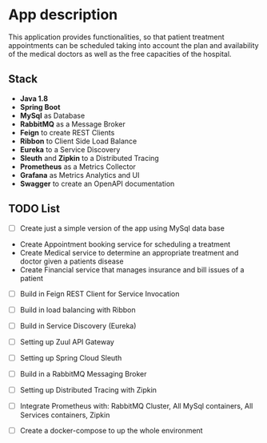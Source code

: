 # App description
This application provides functionalities, so that patient treatment appointments can be scheduled taking into account the plan and availability of the medical doctors as well as the free capacities of the hospital.

## Stack
- **Java 1.8**
- **Spring Boot**
- **MySql** as Database
- **RabbitMQ** as a Message Broker
- **Feign** to create REST Clients
- **Ribbon** to Client Side Load Balance
- **Eureka** to a Service Discovery
- **Sleuth** and **Zipkin** to a Distributed Tracing
- **Prometheus** as a Metrics Collector
- **Grafana** as Metrics Analytics and UI
- **Swagger** to create an OpenAPI documentation
 
## TODO List

- [ ] Create just a simple version of the app using MySql data base
 - Create Appointment booking service for scheduling a treatment 
 - Create Medical service to determine an appropriate treatment and doctor given a patients disease
 - Create Financial service that manages insurance and bill issues of a patient
- [ ] Build in Feign REST Client for Service Invocation
- [ ] Build in load balancing with Ribbon
- [ ] Build in Service Discovery (Eureka)
- [ ] Setting up Zuul API Gateway
- [ ] Setting up Spring Cloud Sleuth
- [ ] Build in a RabbitMQ Messaging Broker 
- [ ] Setting up Distributed Tracing with Zipkin  
- [ ] Integrate Prometheus with: RabbitMQ Cluster, All MySql containers, All Services containers, Zipkin
- [ ] Create a docker-compose to up the whole environment

